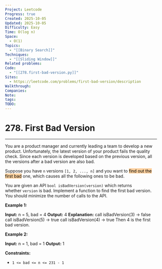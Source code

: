 ```yaml
---
Project: Leetcode
Progress: true
Created: 2025-10-05
Updated: 2025-10-05
Difficulty: Easy
Time: O(log n)
Space:
  - O(1)
Topics:
  - "[[Binary Search]]"
Techniques:
  - "[[Sliding Window]]"
Related problems:
Code:
  - "[[278.first-bad-version.py]]"
Sites:
  - https://leetcode.com/problems/first-bad-version/description
Walkthrough:
Companies:
Note:
tags:
TODO:
---
```

# 278. First Bad Version
---
You are a product manager and currently leading a team to develop a new product. Unfortunately, the latest version of your product fails the quality check. Since each version is developed based on the previous version, all the versions after a bad version are also bad.

Suppose you have `n` versions `[1, 2, ..., n]` and you want to <mark style="background: #FFB86CA6;">find out the first bad</mark> one, which causes all the following ones to be bad.

You are given an API `bool isBadVersion(version)` which returns whether `version` is bad. Implement a function to find the first bad version. You should minimize the number of calls to the API.

**Example 1:**

**Input:** n = 5, bad = 4
**Output:** 4
**Explanation:**
call isBadVersion(3) -> false
call isBadVersion(5) -> true
call isBadVersion(4) -> true
Then 4 is the first bad version.

**Example 2:**

**Input:** n = 1, bad = 1
**Output:** 1

**Constraints:**

- `1 <= bad <= n <= 231 - 1`
